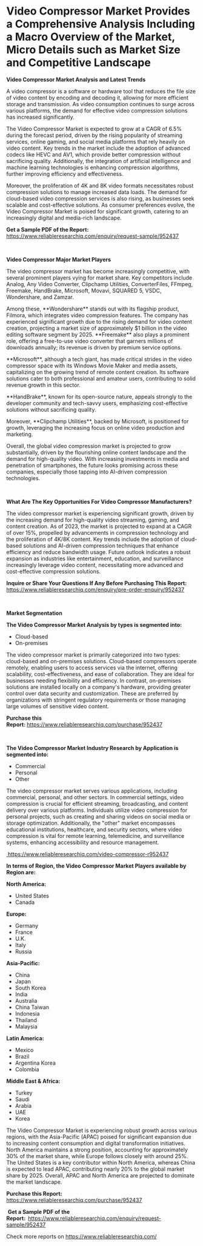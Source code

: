 <p><h1>Video Compressor Market Provides a Comprehensive Analysis Including a Macro Overview of the Market, Micro Details such as Market Size and Competitive Landscape</h1></p><p><strong>Video Compressor Market Analysis and Latest Trends</strong></p>
<p><p>A video compressor is a software or hardware tool that reduces the file size of video content by encoding and decoding it, allowing for more efficient storage and transmission. As video consumption continues to surge across various platforms, the demand for effective video compression solutions has increased significantly.</p><p>The Video Compressor Market is expected to grow at a CAGR of 6.5% during the forecast period, driven by the rising popularity of streaming services, online gaming, and social media platforms that rely heavily on video content. Key trends in the market include the adoption of advanced codecs like HEVC and AV1, which provide better compression without sacrificing quality. Additionally, the integration of artificial intelligence and machine learning technologies is enhancing compression algorithms, further improving efficiency and effectiveness.</p><p>Moreover, the proliferation of 4K and 8K video formats necessitates robust compression solutions to manage increased data loads. The demand for cloud-based video compression services is also rising, as businesses seek scalable and cost-effective solutions. As consumer preferences evolve, the Video Compressor Market is poised for significant growth, catering to an increasingly digital and media-rich landscape.</p></p>
<p><strong>Get a Sample PDF of the Report:&nbsp;</strong> <a href="https://www.reliableresearchiq.com/enquiry/request-sample/952437?utm_campaign=3030&utm_medium=2&utm_source=Github&utm_content=ia&utm_term=06032025&utm_id=video-compressor">https://www.reliableresearchiq.com/enquiry/request-sample/952437</a></p>
<p>&nbsp;</p>
<p><strong>Video Compressor Major Market Players</strong></p>
<p><p>The video compressor market has become increasingly competitive, with several prominent players vying for market share. Key competitors include Analog, Any Video Converter, Clipchamp Utilities, ConverterFiles, FFmpeg, Freemake, HandBrake, Microsoft, Movavi, SQUARED 5, VSDC, Wondershare, and Zamzar. </p><p>Among these, **Wondershare** stands out with its flagship product, Filmora, which integrates video compression features. The company has experienced significant growth due to the rising demand for video content creation, projecting a market size of approximately $1 billion in the video editing software segment by 2025. **Freemake** also plays a prominent role, offering a free-to-use video converter that garners millions of downloads annually; its revenue is driven by premium service options.</p><p>**Microsoft**, although a tech giant, has made critical strides in the video compressor space with its Windows Movie Maker and media assets, capitalizing on the growing trend of remote content creation. Its software solutions cater to both professional and amateur users, contributing to solid revenue growth in this sector. </p><p>**HandBrake**, known for its open-source nature, appeals strongly to the developer community and tech-savvy users, emphasizing cost-effective solutions without sacrificing quality. </p><p>Moreover, **Clipchamp Utilities**, backed by Microsoft, is positioned for growth, leveraging the increasing focus on online video production and marketing.</p><p>Overall, the global video compression market is projected to grow substantially, driven by the flourishing online content landscape and the demand for high-quality video. With increasing investments in media and penetration of smartphones, the future looks promising across these companies, especially those tapping into AI-driven compression technologies.</p></p>
<p>&nbsp;</p>
<p><strong>What Are The Key Opportunities For Video Compressor Manufacturers?</strong></p>
<p><p>The video compressor market is experiencing significant growth, driven by the increasing demand for high-quality video streaming, gaming, and content creation. As of 2023, the market is projected to expand at a CAGR of over 15%, propelled by advancements in compression technology and the proliferation of 4K/8K content. Key trends include the adoption of cloud-based solutions and AI-driven compression techniques that enhance efficiency and reduce bandwidth usage. Future outlook indicates a robust expansion as industries like entertainment, education, and surveillance increasingly leverage video content, necessitating more advanced and cost-effective compression solutions.</p></p>
<p><strong>Inquire or Share Your Questions If Any Before Purchasing This Report:</strong> <a href="https://www.reliableresearchiq.com/enquiry/pre-order-enquiry/952437?utm_campaign=3030&utm_medium=2&utm_source=Github&utm_content=ia&utm_term=06032025&utm_id=video-compressor">https://www.reliableresearchiq.com/enquiry/pre-order-enquiry/952437</a></p>
<p>&nbsp;</p>
<p><strong>Market Segmentation</strong></p>
<p><strong>The Video Compressor Market Analysis by types is segmented into:</strong></p>
<p><ul><li>Cloud-based</li><li>On-premises</li></ul></p>
<p><p>The video compressor market is primarily categorized into two types: cloud-based and on-premises solutions. Cloud-based compressors operate remotely, enabling users to access services via the internet, offering scalability, cost-effectiveness, and ease of collaboration. They are ideal for businesses needing flexibility and efficiency. In contrast, on-premises solutions are installed locally on a company's hardware, providing greater control over data security and customization. These are preferred by organizations with stringent regulatory requirements or those managing large volumes of sensitive video content.</p></p>
<p><strong>Purchase this Report:&nbsp;</strong><a href="https://www.reliableresearchiq.com/purchase/952437?utm_campaign=3030&utm_medium=2&utm_source=Github&utm_content=ia&utm_term=06032025&utm_id=video-compressor">https://www.reliableresearchiq.com/purchase/952437</a></p>
<p>&nbsp;</p>
<p><strong>The Video Compressor Market Industry Research by Application is segmented into:</strong></p>
<p><ul><li>Commercial</li><li>Personal</li><li>Other</li></ul></p>
<p><p>The video compressor market serves various applications, including commercial, personal, and other sectors. In commercial settings, video compression is crucial for efficient streaming, broadcasting, and content delivery over various platforms. Individuals utilize video compression for personal projects, such as creating and sharing videos on social media or storage optimization. Additionally, the "other" market encompasses educational institutions, healthcare, and security sectors, where video compression is vital for remote learning, telemedicine, and surveillance systems, enhancing accessibility and resource management.</p></p>
<p><a href="https://www.reliableresearchiq.com/video-compressor-r952437?utm_campaign=3030&utm_medium=2&utm_source=Github&utm_content=ia&utm_term=06032025&utm_id=video-compressor">&nbsp;https://www.reliableresearchiq.com/video-compressor-r952437</a></p>
<p><strong>In terms of Region, the Video Compressor Market Players available by Region are:</strong></p>
<p>
    <p> <strong> North America: </strong>
        <ul>
            <li>United States</li>
            <li>Canada</li>
        </ul>
        </p> 
    <p> <strong> Europe: </strong>
        <ul>
            <li>Germany</li>
            <li>France</li>
            <li>U.K.</li>
            <li>Italy</li>
            <li>Russia</li>
        </ul>
        </p> 
    <p> <strong> Asia-Pacific: </strong>
        <ul>
            <li>China</li>
            <li>Japan</li>
            <li>South Korea</li>
            <li>India</li>
            <li>Australia</li>
            <li>China Taiwan</li>
            <li>Indonesia</li>
            <li>Thailand</li>
            <li>Malaysia</li>
        </ul>
        </p> 
    <p> <strong> Latin America: </strong>
        <ul>
            <li>Mexico</li>
            <li>Brazil</li>
            <li>Argentina Korea</li>
            <li>Colombia</li>
        </ul>
        </p> 
    <p> <strong> Middle East & Africa: </strong>
        <ul>
            <li>Turkey</li>
            <li>Saudi</li>
            <li>Arabia</li>
            <li>UAE</li>
            <li>Korea</li>
        </ul>
    </p>
    </p>
<p><p>The Video Compressor Market is experiencing robust growth across various regions, with the Asia-Pacific (APAC) poised for significant expansion due to increasing content consumption and digital transformation initiatives. North America maintains a strong position, accounting for approximately 30% of the market share, while Europe follows closely with around 25%. The United States is a key contributor within North America, whereas China is expected to lead APAC, contributing nearly 20% to the global market share by 2025. Overall, APAC and North America are projected to dominate the market landscape.</p></p>
<p><strong>Purchase this Report: </strong><a href="https://www.reliableresearchiq.com/purchase/952437?utm_campaign=3030&utm_medium=2&utm_source=Github&utm_content=ia&utm_term=06032025&utm_id=video-compressor">https://www.reliableresearchiq.com/purchase/952437</a></p>
<p>&nbsp;<strong>Get a Sample PDF of the Report:&nbsp;&nbsp;</strong><a href="https://www.reliableresearchiq.com/enquiry/request-sample/952437?utm_campaign=3030&utm_medium=2&utm_source=Github&utm_content=ia&utm_term=06032025&utm_id=video-compressor">https://www.reliableresearchiq.com/enquiry/request-sample/952437</a></p>
<p><strong></strong></p>
<p>Check more reports on <a href="https://www.reliableresearchiq.com/?utm_campaign=3030&utm_medium=2&utm_source=Github&utm_content=ia&utm_term=06032025&utm_id=video-compressor">https://www.reliableresearchiq.com/</a></p>